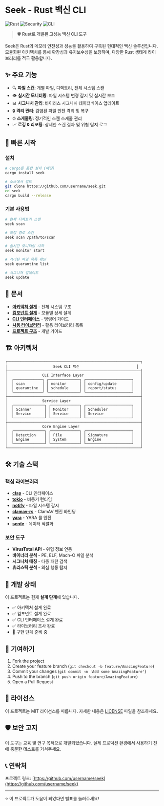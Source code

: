 # Seek - Rust 백신 CLI

![Rust](https://img.shields.io/badge/rust-%23000000.svg?style=for-the-badge&logo=rust&logoColor=white)
![Security](https://img.shields.io/badge/security-antivirus-red?style=for-the-badge)
![CLI](https://img.shields.io/badge/CLI-tool-blue?style=for-the-badge)

> 🛡️ **Rust로 개발된 고성능 백신 CLI 도구**

Seek은 Rust의 메모리 안전성과 성능을 활용하여 구축된 현대적인 백신 솔루션입니다. 모듈화된 아키텍처를 통해 확장성과 유지보수성을 보장하며, 다양한 Rust 생태계 라이브러리를 적극 활용합니다.

## ✨ 주요 기능

- 🔍 **파일 스캔**: 개별 파일, 디렉토리, 전체 시스템 스캔
- 👁️ **실시간 모니터링**: 파일 시스템 변경 감지 및 실시간 보호
- 📊 **시그니처 관리**: 바이러스 시그니처 데이터베이스 업데이트
- 🔒 **격리 관리**: 감염된 파일 안전 격리 및 복구
- ⏰ **스케줄링**: 정기적인 스캔 스케줄 관리
- 📈 **로깅 & 리포팅**: 상세한 스캔 결과 및 위협 탐지 로그

## 🚀 빠른 시작

### 설치

```bash
# Cargo를 통한 설치 (예정)
cargo install seek

# 소스에서 빌드
git clone https://github.com/username/seek.git
cd seek
cargo build --release
```

### 기본 사용법

```bash
# 현재 디렉토리 스캔
seek scan

# 특정 경로 스캔
seek scan /path/to/scan

# 실시간 모니터링 시작
seek monitor start

# 격리된 파일 목록 확인
seek quarantine list

# 시그니처 업데이트
seek update
```

## 📖 문서

- **[아키텍처 설계](docs/architecture.md)** - 전체 시스템 구조
- **[컴포넌트 설계](docs/components.md)** - 모듈별 상세 설계
- **[CLI 인터페이스](docs/cli-interface.md)** - 명령어 가이드
- **[사용 라이브러리](docs/libraries.md)** - 활용 라이브러리 목록
- **[프로젝트 구조](docs/project-structure.md)** - 개발 가이드

## 🏗️ 아키텍처

```
┌─────────────────────────────────────────────────────────────┐
│                     Seek CLI 백신                          │
├─────────────────────────────────────────────────────────────┤
│                CLI Interface Layer                          │
│  ┌─────────────┐ ┌──────────────┐ ┌─────────────────────┐   │
│  │ scan        │ │ monitor      │ │ config/update       │   │
│  │ quarantine  │ │ schedule     │ │ report/status       │   │
│  └─────────────┘ └──────────────┘ └─────────────────────┘   │
├─────────────────────────────────────────────────────────────┤
│                Service Layer                                │
│  ┌──────────────┐ ┌─────────────┐ ┌─────────────────────┐   │
│  │ Scanner      │ │ Monitor     │ │ Scheduler           │   │
│  │ Service      │ │ Service     │ │ Service             │   │
│  └──────────────┘ └─────────────┘ └─────────────────────┘   │
├─────────────────────────────────────────────────────────────┤
│                Core Engine Layer                            │
│  ┌──────────────┐ ┌─────────────┐ ┌─────────────────────┐   │
│  │ Detection    │ │ File        │ │ Signature           │   │
│  │ Engine       │ │ System      │ │ Engine              │   │
│  └──────────────┘ └─────────────┘ └─────────────────────┘   │
└─────────────────────────────────────────────────────────────┘
```

## 🛠️ 기술 스택

### 핵심 라이브러리
- **[clap](https://crates.io/crates/clap)** - CLI 인터페이스
- **[tokio](https://crates.io/crates/tokio)** - 비동기 런타임
- **[notify](https://crates.io/crates/notify)** - 파일 시스템 감시
- **[clamav-rs](https://crates.io/crates/clamav-rs)** - ClamAV 엔진 바인딩
- **[yara](https://crates.io/crates/yara)** - YARA 룰 엔진
- **[serde](https://crates.io/crates/serde)** - 데이터 직렬화

### 보안 도구
- **VirusTotal API** - 위협 정보 연동
- **바이너리 분석** - PE, ELF, Mach-O 파일 분석
- **시그니처 매칭** - 다중 패턴 검색
- **휴리스틱 분석** - 의심 행동 탐지

## 🔧 개발 상태

이 프로젝트는 현재 **설계 단계**에 있습니다.

- ✅ 아키텍처 설계 완료
- ✅ 컴포넌트 설계 완료
- ✅ CLI 인터페이스 설계 완료
- ✅ 라이브러리 조사 완료
- 🚧 구현 단계 준비 중

## 🤝 기여하기

1. Fork the project
2. Create your feature branch (`git checkout -b feature/AmazingFeature`)
3. Commit your changes (`git commit -m 'Add some AmazingFeature'`)
4. Push to the branch (`git push origin feature/AmazingFeature`)
5. Open a Pull Request

## 📝 라이선스

이 프로젝트는 MIT 라이선스를 따릅니다. 자세한 내용은 [LICENSE](LICENSE) 파일을 참조하세요.

## 🛡️ 보안 고지

이 도구는 교육 및 연구 목적으로 개발되었습니다. 실제 프로덕션 환경에서 사용하기 전에 충분한 테스트를 거쳐주세요.

## 📞 연락처

프로젝트 링크: [https://github.com/username/seek](https://github.com/username/seek)

---

⭐ 이 프로젝트가 도움이 되었다면 별표를 눌러주세요!